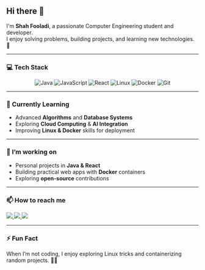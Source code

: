 ## Hi there 👋

I'm **Shah Fooladi**, a passionate Computer Engineering student and developer.  
I enjoy solving problems, building projects, and learning new technologies. 🚀

---

### 💻 Tech Stack

<div align="center">

<img src="https://img.shields.io/badge/Java-%23ED8B00.svg?style=for-the-badge&logo=openjdk&logoColor=white" alt="Java"/>
<img src="https://img.shields.io/badge/JavaScript-%23F7DF1E.svg?style=for-the-badge&logo=javascript&logoColor=black" alt="JavaScript"/>
<img src="https://img.shields.io/badge/React-%2320232a.svg?style=for-the-badge&logo=react&logoColor=%2361DAFB" alt="React"/>
<img src="https://img.shields.io/badge/Linux-FCC624?style=for-the-badge&logo=linux&logoColor=black" alt="Linux"/>
<img src="https://img.shields.io/badge/Docker-2496ED?style=for-the-badge&logo=docker&logoColor=white" alt="Docker"/>
<img src="https://img.shields.io/badge/Git-%23F05033.svg?style=for-the-badge&logo=git&logoColor=white" alt="Git"/>

</div>

---

### 🌱 Currently Learning
- Advanced **Algorithms** and **Database Systems**  
- Exploring **Cloud Computing** & **AI Integration**  
- Improving **Linux & Docker** skills for deployment  

---

### 🔭 I’m working on
- Personal projects in **Java & React**  
- Building practical web apps with **Docker** containers  
- Exploring **open-source** contributions  

---

### 📫 How to reach me

<div display="flex">
  <a href="https://www.linkedin.com/](https://www.linkedin.com/in/ezatullah-rasa/">
    <img src="https://img.shields.io/badge/linkedin-%230077B5.svg?style=for-the-badge&logo=linkedin&logoColor=white"/>
  </a>
  <a href="https://twitter.com/](https://www.facebook.com/ezatullahrasa113">
    <img src="https://img.shields.io/badge/twitter-%231DA1F2.svg?style=for-the-badge&logo=Twitter&logoColor=white"/>
  </a>
  <a href="ezatullahrasa113@gmail.com">
    <img src="https://img.shields.io/badge/Gmail-D14836?style=for-the-badge&logo=gmail&logoColor=white"/>
  </a>
</div>

---

### ⚡ Fun Fact
When I’m not coding, I enjoy exploring Linux tricks and containerizing random projects. 🐧🐳

